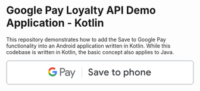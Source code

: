 # Google Pay Loyalty API Demo Application - Kotlin

This repository demonstrates how to add the Save to Google Pay functionality into an Android
application written in Kotlin. While this codebase is written in Kotlin, the basic concept also
applies to Java.

![Save to Google Pay](docs/images/save-to-google-pay.svg)
